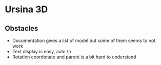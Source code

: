# Ursina 3D

## Obstacles

- Documentation gives a list of model but some of them seems to not work 
- Text display is easy, auto \n
- Rotation coordonate and parent is a bit hard to understand